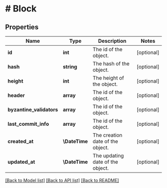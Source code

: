 # # Block

## Properties

Name | Type | Description | Notes
------------ | ------------- | ------------- | -------------
**id** | **int** | The id of the object. | [optional]
**hash** | **string** | The hash of the object. | [optional]
**height** | **int** | The height of the object. | [optional]
**header** | **array** | The id of the object. | [optional]
**byzantine_validators** | **array** | The id of the object. | [optional]
**last_commit_info** | **array** | The id of the object. | [optional]
**created_at** | **\DateTime** | The creation date of the object. | [optional]
**updated_at** | **\DateTime** | The updating date of the object. | [optional]

[[Back to Model list]](../../README.md#models) [[Back to API list]](../../README.md#endpoints) [[Back to README]](../../README.md)
